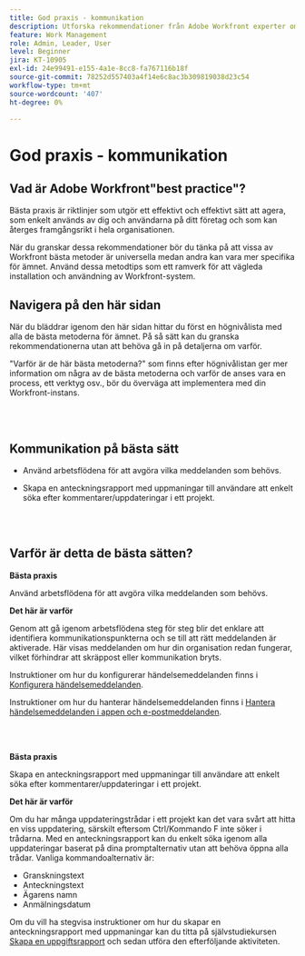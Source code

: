 ```yaml
---
title: God praxis - kommunikation
description: Utforska rekommendationer från Adobe Workfront experter om hur man ställer in och hanterar kommunikationsmeddelanden i Workfront.
feature: Work Management
role: Admin, Leader, User
level: Beginner
jira: KT-10905
exl-id: 24e99491-e155-4a1e-8cc8-fa767116b18f
source-git-commit: 78252d557403a4f14e6c8ac3b309819038d23c54
workflow-type: tm+mt
source-wordcount: '407'
ht-degree: 0%

---
```


# God praxis - kommunikation

## Vad är Adobe Workfront&quot;best practice&quot;?

Bästa praxis är riktlinjer som utgör ett effektivt och effektivt sätt att agera, som enkelt används av dig och användarna på ditt företag och som kan återges framgångsrikt i hela organisationen.

När du granskar dessa rekommendationer bör du tänka på att vissa av Workfront bästa metoder är universella medan andra kan vara mer specifika för ämnet. Använd dessa metodtips som ett ramverk för att vägleda installation och användning av Workfront-system.

## Navigera på den här sidan

När du bläddrar igenom den här sidan hittar du först en högnivålista med alla de bästa metoderna för ämnet. På så sätt kan du granska rekommendationerna utan att behöva gå in på detaljerna om varför.

&quot;Varför är de här bästa metoderna?&quot; som finns efter högnivålistan ger mer information om några av de bästa metoderna och varför de anses vara en process, ett verktyg osv., bör du överväga att implementera med din Workfront-instans.

</br>
</br>

## Kommunikation på bästa sätt

* Använd arbetsflödena för att avgöra vilka meddelanden som behövs.

* Skapa en anteckningsrapport med uppmaningar till användare att enkelt söka efter kommentarer/uppdateringar i ett projekt.

</br>
</br>

## Varför är detta de bästa sätten?

**Bästa praxis**

Använd arbetsflödena för att avgöra vilka meddelanden som behövs.

**Det här är varför**

Genom att gå igenom arbetsflödena steg för steg blir det enklare att identifiera kommunikationspunkterna och se till att rätt meddelanden är aktiverade. Här visas meddelanden om hur din organisation redan fungerar, vilket förhindrar att skräppost eller kommunikation bryts.

Instruktioner om hur du konfigurerar händelsemeddelanden finns i [Konfigurera händelsemeddelanden](https://experienceleague.adobe.com/docs/workfront-learn/tutorials-workfront/administration-and-setup/email-and-in-app-notifications/admin-set-up-event-notifications.html).

Instruktioner om hur du hanterar händelsemeddelanden finns i [Hantera händelsemeddelanden i appen och e-postmeddelanden](https://experienceleague.adobe.com/docs/workfront-learn/tutorials-workfront/administration-and-setup/email-and-in-app-notifications/manage-inapp-and-email-notifications.html).

</br>
</br>


**Bästa praxis**

Skapa en anteckningsrapport med uppmaningar till användare att enkelt söka efter kommentarer/uppdateringar i ett projekt.



**Det här är varför**

Om du har många uppdateringstrådar i ett projekt kan det vara svårt att hitta en viss uppdatering, särskilt eftersom Ctrl/Kommando F inte söker i trådarna. Med en anteckningsrapport kan du enkelt söka igenom alla uppdateringar baserat på dina promptalternativ utan att behöva öppna alla trådar. Vanliga kommandoalternativ är:

* Granskningstext
* Anteckningstext
* Ägarens namn
* Anmälningsdatum

Om du vill ha stegvisa instruktioner om hur du skapar en anteckningsrapport med uppmaningar kan du titta på självstudiekursen [Skapa en uppgiftsrapport](https://experienceleague.adobe.com/docs/workfront-learn/tutorials-workfront/reporting/basic-reporting/create-a-task-report.html) och sedan utföra den efterföljande aktiviteten.

